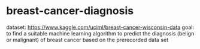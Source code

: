 # breast-cancer-diagnosis

dataset: https://www.kaggle.com/uciml/breast-cancer-wisconsin-data
goal: to find a suitable machine learning algorithm to predict the diagnosis (belign or malignant) of breast cancer based on the prerecorded data set
